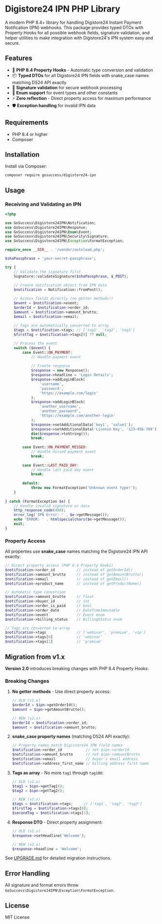 # Digistore24 IPN PHP Library

A modern PHP 8.4+ library for handling Digistore24 Instant Payment Notification (IPN) webhooks. This package provides typed DTOs with Property Hooks for all possible webhook fields, signature validation, and helper utilities to make integration with Digistore24's IPN system easy and secure.

## Features
- 🚀 **PHP 8.4 Property Hooks** - Automatic type conversion and validation
- 📦 **Typed DTOs** for all Digistore24 IPN fields with snake_case names matching DS24 API exactly
- 🔐 **Signature validation** for secure webhook processing
- 🎯 **Enum support** for event types and other constants
- ⚡ **Zero reflection** - Direct property access for maximum performance
- 🛡️ **Exception handling** for invalid IPN data

## Requirements

- PHP 8.4 or higher
- Composer

## Installation

Install via Composer:

```bash
composer require gosuccess/digistore24-ipn
```

## Usage

### Receiving and Validating an IPN

```php
<?php

use GoSuccess\Digistore24IPN\Notification;
use GoSuccess\Digistore24IPN\Response;
use GoSuccess\Digistore24IPN\Enum\Event;
use GoSuccess\Digistore24IPN\Security\Signature;
use GoSuccess\Digistore24IPN\Exception\FormatException;

require_once __DIR__ . '/vendor/autoload.php';

$shaPassphrase = 'your-secret-passphrase';

try {
    // Validate the signature first
    Signature::validateSignature($shaPassphrase, $_POST);
    
    // Create notification object from IPN data
    $notification = Notification::fromPost();

    // Access fields directly (no getter methods!)
    $event = $notification->event;
    $orderId = $notification->order_id;
    $amount = $notification->amount_brutto;
    $email = $notification->email;
    
    // Tags are automatically converted to array
    $tags = $notification->tags; // ['tag1', 'tag2', 'tag3']
    $firstTag = $notification->tags[0] ?? null;

    // Process the event
    switch ($event) {
        case Event::ON_PAYMENT:
            // Handle payment event
            
            // Create response
            $response = new Response();
            $response->headline = 'Login Details';
            $response->addLoginBlock(
                'username',
                'password',
                'https://example.com/login'
            );
            $response->addLoginBlock(
                'another_username',
                'another_password',
                'https://example.com/another-login'
            );
            $response->setAdditionalData('key1', 'value1');
            $response->setAdditionalData('License Key', '123-456-789');
            die($response->toString());
            break;
            
        case Event::ON_PAYMENT_MISSED:
            // Handle missed payment event
            break;
            
        case Event::LAST_PAID_DAY:
            // Handle last paid day event
            break;
            
        default:
            throw new FormatException('Unknown event type!');
    }
    
} catch (FormatException $e) {
    // Handle invalid signature or data
    http_response_code(400);
    error_log('IPN Error: ' . $e->getMessage());
    echo 'ERROR: ' . htmlspecialchars($e->getMessage());
    exit;
}
```

### Property Access

All properties use **snake_case** names matching the Digistore24 IPN API exactly:

```php
// Direct property access (PHP 8.4 Property Hooks)
$notification->order_id          // instead of getOrderId()
$notification->amount_brutto     // instead of getAmountBrutto()
$notification->email             // instead of getEmail()
$notification->product_name      // instead of getProductName()

// Automatic type conversion
$notification->amount_brutto     // float
$notification->buyer_id          // int
$notification->order_is_paid     // bool
$notification->order_date        // DateTimeImmutable
$notification->event             // Event enum
$notification->billing_status    // BillingStatus enum

// Tags are converted to array
$notification->tags              // ['webinar', 'premium', 'vip']
$notification->tags[0]           // 'webinar'
$notification->tags[1]           // 'premium'
```

## Migration from v1.x

**Version 2.0** introduces breaking changes with PHP 8.4 Property Hooks:

### Breaking Changes

1. **No getter methods** - Use direct property access:
   ```php
   // OLD (v1.x)
   $orderId = $ipn->getOrderId();
   $amount = $ipn->getAmountBrutto();
   
   // NEW (v2.x)
   $orderId = $notification->order_id;
   $amount = $notification->amount_brutto;
   ```

2. **snake_case property names** (matching DS24 API exactly):
   ```php
   // Property names match Digistore24 IPN field names
   $notification->order_id           // not $ipn->orderId
   $notification->amount_brutto      // not $ipn->amountBrutto
   $notification->email              // buyer's email address
   $notification->address_first_name // billing address first name
   ```

3. **Tags as array** - No more `tag1` through `tag100`:
   ```php
   // OLD (v1.x)
   $tag1 = $ipn->getTag1();
   $tag2 = $ipn->getTag2();
   
   // NEW (v2.x)
   $tags = $notification->tags;     // ['tag1', 'tag2', 'tag3']
   $firstTag = $notification->tags[0];
   $secondTag = $notification->tags[1];
   ```

4. **Response DTO** - Direct property assignment:
   ```php
   // OLD (v1.x)
   $response->setHeadline('Welcome');
   
   // NEW (v2.x)
   $response->headline = 'Welcome';
   ```

See [UPGRADE.md](docs/UPGRADE.md) for detailed migration instructions.

## Error Handling

All signature and format errors throw `GoSuccess\Digistore24IPN\Exception\FormatException`.

## License

MIT License
